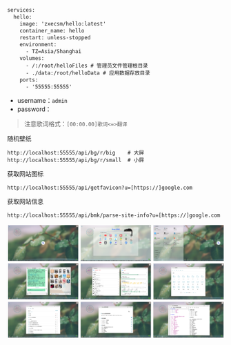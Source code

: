 ```
services:
  hello:
    image: 'zxecsm/hello:latest'
    container_name: hello
    restart: unless-stopped
    environment:
      - TZ=Asia/Shanghai
    volumes:
      - /:/root/helloFiles # 管理员文件管理根目录
      - ./data:/root/helloData # 应用数据存放目录
    ports:
      - '55555:55555'
```

- username：`admin`
- password：

> 注意歌词格式：`[00:00.00]歌词<=>翻译`

随机壁纸

```
http://localhost:55555/api/bg/r/big    # 大屏
http://localhost:55555/api/bg/r/small  # 小屛
```

获取网站图标

```
http://localhost:55555/api/getfavicon?u=[https://]google.com
```

获取网站信息

```
http://localhost:55555/api/bmk/parse-site-info?u=[https://]google.com
```

![hello](https://raw.githubusercontent.com/zxecsm/hello/main/hello.png)
